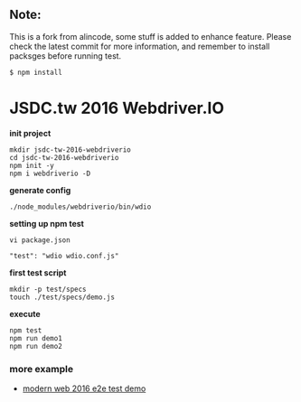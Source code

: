 ## Note:

This is a fork from alincode, some stuff is added to enhance feature.
Please check the latest commit for more information, and remember to install packsges before running test.

```
$ npm install
```


# JSDC.tw 2016 Webdriver.IO

**init project**

```
mkdir jsdc-tw-2016-webdriverio
cd jsdc-tw-2016-webdriverio
npm init -y
npm i webdriverio -D
```

**generate config**

```
./node_modules/webdriverio/bin/wdio
```

**setting up npm test**

`vi package.json`

```
"test": "wdio wdio.conf.js"
```

**first test script**

```
mkdir -p test/specs
touch ./test/specs/demo.js
```
**execute**

```
npm test
npm run demo1
npm run demo2
```

### more example
* [modern web 2016 e2e test demo](https://github.com/alincode/modern-web-2016-e2etest)
